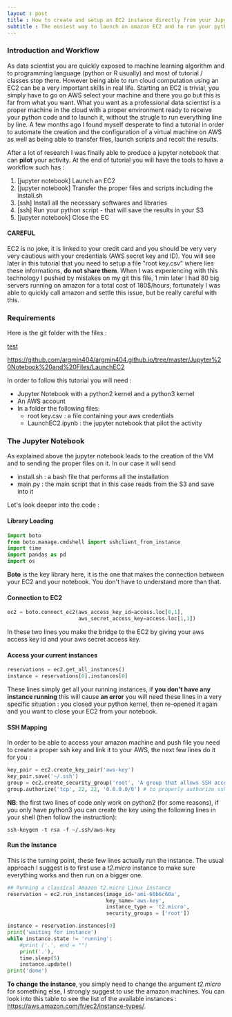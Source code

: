 ```yaml
---
layout : post
title : How to create and setup an EC2 instance directly from your Jupyter notebook
subtitle : The easiest way to launch an amazon EC2 and to run your python code
---
```


### Introduction and Workflow

As data scientist you are quickly exposed to machine learning algorithm and to programming language (python or R usually) and most of tutorial / classes stop there. However being able to run cloud computation using an EC2 can be a very important skills in real life. Starting an EC2 is trivial, you simply have to go on AWS select your machine and there you go but this is far from what you want. What you want as a professional data scientist is a proper machine in the cloud with a proper environment ready to receive your python code and to launch it, without the strugle to run everything line by line. A few months ago I found myself desperate to find a tutorial in order to automate the creation and the configuration of a virtual machine on AWS as well as being able to transfer files, launch scripts and recolt the results. 

After a lot of research I was finally able to produce a jupyter notebook that can **pilot** your activity. At the end of tutorial you will have the tools to have a workflow such has :

1. [jupyter notebook] Launch an EC2
2. [jupyter notebook] Transfer the proper files and scripts including the install.sh 
3. [ssh] Install all the necessary softwares and libraries
4. [ssh] Run your python script - that will save the results in your S3
5. [jupyter notebook] Close the EC

#### CAREFUL

EC2 is no joke, it is linked to your credit card and you should be very very very cautious with your credentials (AWS secret key and ID). You will see later in this tutorial that you need to setup a file "root key.csv" where lies these informations, **do not share them**. When I was experiencing with this technology I pushed by mistakes on my git this file, 1 min later I had 80 big servers running on amazon for a total cost of 180$/hours, fortunately I was able to quickly call amazon and settle this issue, but be really careful with this. 

### Requirements

Here is the git folder with the files : 

[test](https://github.com/argmin404/argmin404.github.io/tree/master/Jupyter%20Notebook%20and%20Files/LaunchEC2)

https://github.com/argmin404/argmin404.github.io/tree/master/Jupyter%20Notebook%20and%20Files/LaunchEC2

In order to follow this tutorial you will need :

- Jupyter Notebook with a python2 kernel and a python3 kernel
- An AWS account
- In a folder the following files:
  - root key.csv : a file containing your aws credentials
  - LaunchEC2.ipynb : the jupyter notebook that pilot the activity


### The Jupyter Notebook

As explained above the jupyter notebook leads to the creation of the VM and to sending the proper files on it. In our case it will send 

- install.sh : a bash file that performs all the installation
- main.py : the main script that in this case reads from the S3 and save into it


Let's look deeper into the code : 

#### Library Loading

```python
import boto
from boto.manage.cmdshell import sshclient_from_instance
import time
import pandas as pd
import os
```

**Boto** is the key library here, it is the one that makes the connection between your EC2 and your notebook. You don't have to understand more than that.

#### Connection to EC2

```python
ec2 = boto.connect_ec2(aws_access_key_id=access.loc[0,1], 
                       aws_secret_access_key=access.loc[1,1])
```

In these two lines you make the bridge to the EC2 by giving your aws access key id and your aws secret access key.

#### Access your current instances 

```python
reservations = ec2.get_all_instances()
instance = reservations[0].instances[0]
```

These lines simply get all your running instances, if **you don't have any instance running** this will cause **an error** you will need these lines in a very specific situation : you closed your python kernel, then re-opened it again and you want to close your EC2 from your notebook. 

#### SSH Mapping

In order to be able to access your amazon machine and push file you need to create a proper ssh key and link it to your AWS, the next few lines do it for you : 

```python
key_pair = ec2.create_key_pair('aws-key')
key_pair.save('~/.ssh')
group = ec2.create_security_group('root', 'A group that allows SSH access')
group.authorize('tcp', 22, 22, '0.0.0.0/0') # to properly authorize ssh
```

**NB**: the first two lines of code only work on python2 (for some reasons), if you only have python3 you can create the key using the following lines in your shell (then follow the instruction): 

```shell
ssh-keygen -t rsa -f ~/.ssh/aws-key
```

#### Run the Instance

This is the turning point, these few lines actually run the instance. The usual approach I suggest is to first use a *t2.micro* instance to make sure everything works and then run on a bigger one. 

```python
## Running a classical Amazon t2.micro Linux Instance
reservation = ec2.run_instances(image_id='ami-60b6c60a', 
                                key_name='aws-key', 
                                instance_type = 't2.micro',
                                security_groups = ['root'])

instance = reservation.instances[0]
print('waiting for instance')
while instance.state != 'running':
    #print ('.', end = "")
    print('.'),
    time.sleep(5)
    instance.update()
print('done')
```

**To change the instance**, you simply need to change the argument *t2.micro* for something else, I strongly suggest to use the amazon machines. You can look into this table to see the list of the available instances : https://aws.amazon.com/fr/ec2/instance-types/. 